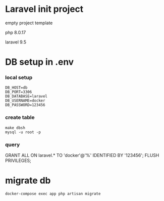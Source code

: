 # Laravel init project
empty project template

php 8.0.17

laravel 9.5

# DB setup in .env

### local setup
```
DB_HOST=db
DB_PORT=3306
DB_DATABASE=laravel
DB_USERNAME=docker
DB_PASSWORD=123456
```
### create table
```
make dbsh
mysql -u root -p
```
### query
GRANT ALL ON laravel.* TO 'docker'@'%' IDENTIFIED BY '123456';
FLUSH PRIVILEGES;
###

# migrate db
```
docker-compose exec app php artisan migrate
```


